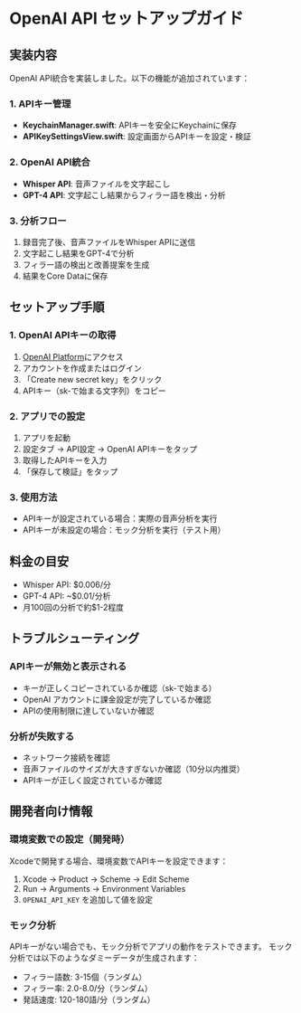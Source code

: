 # OpenAI API セットアップガイド

## 実装内容

OpenAI API統合を実装しました。以下の機能が追加されています：

### 1. APIキー管理
- **KeychainManager.swift**: APIキーを安全にKeychainに保存
- **APIKeySettingsView.swift**: 設定画面からAPIキーを設定・検証

### 2. OpenAI API統合
- **Whisper API**: 音声ファイルを文字起こし
- **GPT-4 API**: 文字起こし結果からフィラー語を検出・分析

### 3. 分析フロー
1. 録音完了後、音声ファイルをWhisper APIに送信
2. 文字起こし結果をGPT-4で分析
3. フィラー語の検出と改善提案を生成
4. 結果をCore Dataに保存

## セットアップ手順

### 1. OpenAI APIキーの取得
1. [OpenAI Platform](https://platform.openai.com/api-keys)にアクセス
2. アカウントを作成またはログイン
3. 「Create new secret key」をクリック
4. APIキー（sk-で始まる文字列）をコピー

### 2. アプリでの設定
1. アプリを起動
2. 設定タブ → API設定 → OpenAI APIキーをタップ
3. 取得したAPIキーを入力
4. 「保存して検証」をタップ

### 3. 使用方法
- APIキーが設定されている場合：実際の音声分析を実行
- APIキーが未設定の場合：モック分析を実行（テスト用）

## 料金の目安
- Whisper API: $0.006/分
- GPT-4 API: ~$0.01/分析
- 月100回の分析で約$1-2程度

## トラブルシューティング

### APIキーが無効と表示される
- キーが正しくコピーされているか確認（sk-で始まる）
- OpenAI アカウントに課金設定が完了しているか確認
- APIの使用制限に達していないか確認

### 分析が失敗する
- ネットワーク接続を確認
- 音声ファイルのサイズが大きすぎないか確認（10分以内推奨）
- APIキーが正しく設定されているか確認

## 開発者向け情報

### 環境変数での設定（開発時）
Xcodeで開発する場合、環境変数でAPIキーを設定できます：
1. Xcode → Product → Scheme → Edit Scheme
2. Run → Arguments → Environment Variables
3. `OPENAI_API_KEY` を追加して値を設定

### モック分析
APIキーがない場合でも、モック分析でアプリの動作をテストできます。
モック分析では以下のようなダミーデータが生成されます：
- フィラー語数: 3-15個（ランダム）
- フィラー率: 2.0-8.0/分（ランダム）
- 発話速度: 120-180語/分（ランダム）